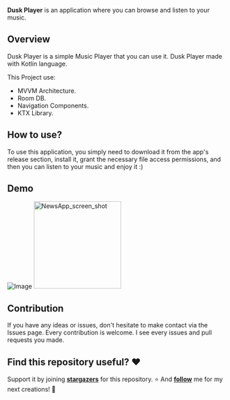 **Dusk Player** is an application where you can browse and listen to your music.

## Overview

Dusk Player is a simple Music Player that you can use it. Dusk Player made with Kotlin language.

This Project use:

- MVVM Architecture.
- Room DB.
- Navigation Components.
- KTX Library.

## How to use?

To use this application, you simply need to download it from the app's release section, install it, grant the necessary file access permissions, and then you can listen to your music and enjoy it :)

## Demo

![Image](![1](https://github.com/miladgoli/DuskPlayer/assets/75157969/aa399f3e-7284-45a0-9fdf-fa9f339eefef)
)
<img src="![photo_2024-03-26_21-28-36](https://github.com/miladgoli/DuskPlayer/assets/75157969/6b6eafa6-c837-438f-8d81-37e075679d4d)
" alt="NewsApp_screen_shot" width="200"/> 



## Contribution

If you have any ideas or issues, don't hesitate to make contact via the Issues page. Every contribution is welcome. I see every issues and pull requests you made.

## Find this repository useful? ❤️

Support it by joining **[stargazers](https://github.com/miladgoli/NewsApp/stargazers](https://github.com/miladgoli/DuskPlayer/stargazers))** for this repository. ⭐
And **[follow](https://github.com/miladgoli)** me for my next creations! 🤩
